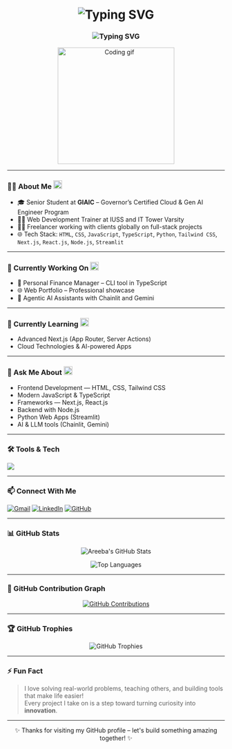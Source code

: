 <!-- Typing intro animation -->
<h1 align="center">
  <img src="https://readme-typing-svg.demolab.com?font=Fira+Code&size=28&pause=1000&color=F75C7E&center=true&vCenter=true&width=800&lines=Hi+there+%F0%9F%91%8B%2C+I'm+Areeba+Bano" alt="Typing SVG" />
</h1>

<h3 align="center">
  <img src="https://readme-typing-svg.demolab.com?font=Fira+Code&size=18&pause=500&color=61dafb&center=true&vCenter=true&width=900&lines=Passionate+Web+Developer+%7C+GIAIC+Senior+Student+%7C+Trainer+%7C+Freelancer" alt="Typing SVG" />
</h3>


<!-- Coding GIF -->
<p align="center">
  <img src="https://media.giphy.com/media/qgQUggAC3Pfv687qPC/giphy.gif" width="270" alt="Coding gif" />
</p>

---

### 👩‍💻 About Me <img src="https://media.giphy.com/media/L05HgB2h6qICDs5Sms/giphy.gif" width="20" alt="sparkle" />

- 🎓 Senior Student at **GIAIC** – Governor’s Certified Cloud & Gen AI Engineer Program  
- 🧑‍🏫 Web Development Trainer at IUSS and IT Tower Varsity  
- 👩‍💼 Freelancer working with clients globally on full-stack projects  
- 🌐 Tech Stack: `HTML`, `CSS`, `JavaScript`, `TypeScript`, `Python`, `Tailwind CSS`, `Next.js`, `React.js`, `Node.js`, `Streamlit`

---

### 🔭 Currently Working On <img src="https://media.giphy.com/media/xUOxfjvB98kMTB4v4I/giphy.gif" width="20" alt="working animation" />

- 💼 Personal Finance Manager – CLI tool in TypeScript  
- 🌐 Web Portfolio – Professional showcase  
- 🤖 Agentic AI Assistants with Chainlit and Gemini  

---

### 🌱 Currently Learning <img src="https://media.giphy.com/media/3oEjI6SIIHBdRxXI40/giphy.gif" width="20" alt="growth animation" />

- Advanced Next.js (App Router, Server Actions)  
- Cloud Technologies & AI-powered Apps

---

### 💬 Ask Me About <img src="https://media.giphy.com/media/3oKIPwoeGErMmaI43C/giphy.gif" width="20" alt="chat animation" />

- Frontend Development — HTML, CSS, Tailwind CSS  
- Modern JavaScript & TypeScript  
- Frameworks — Next.js, React.js  
- Backend with Node.js  
- Python Web Apps (Streamlit)  
- AI & LLM tools (Chainlit, Gemini)

---

### 🛠️ Tools & Tech

<p align="left">
  <img src="https://skillicons.dev/icons?i=html,css,js,ts,tailwind,react,next,nodejs,python,streamlit,git,github,figma" />
</p>

---

### 📫 Connect With Me

<p align="left">
  <a href="mailto:areebabano.dev@gmail.com"><img src="https://img.shields.io/badge/Gmail-red?style=for-the-badge&logo=gmail&logoColor=white" alt="Gmail" /></a>
  <a href="https://linkedin.com/in/areebabano" target="_blank"><img src="https://img.shields.io/badge/LinkedIn-blue?style=for-the-badge&logo=linkedin&logoColor=white" alt="LinkedIn" /></a>
  <a href="https://github.com/areebabano" target="_blank"><img src="https://img.shields.io/badge/GitHub-black?style=for-the-badge&logo=github&logoColor=white" alt="GitHub" /></a>
</p>

---

### 📊 GitHub Stats

<p align="center">
  <img src="https://github-readme-stats.vercel.app/api?username=areebabano&show_icons=true&theme=radical" alt="Areeba's GitHub Stats" />
</p>

<p align="center">
  <img src="https://github-readme-stats.vercel.app/api/top-langs/?username=areebabano&layout=compact&theme=radical" alt="Top Languages" />
</p>

---

### 🐍 GitHub Contribution Graph

<p align="center">
  <a href="https://github.com/areebabano" target="_blank">
    <img alt="GitHub Contributions" src="https://activity-graph.herokuapp.com/graph?username=areebabano&theme=react-dark&hide_border=true" />
  </a>
</p>

---

### 🏆 GitHub Trophies

<p align="center">
  <img src="https://github-profile-trophy.vercel.app/?username=areebabano&theme=dracula&no-frame=true&margin-w=10" alt="GitHub Trophies" />
</p>

---

### ⚡ Fun Fact

> I love solving real-world problems, teaching others, and building tools that make life easier!  
> Every project I take on is a step toward turning curiosity into **innovation**.

---

<p align="center">✨ Thanks for visiting my GitHub profile – let's build something amazing together! ✨</p>
